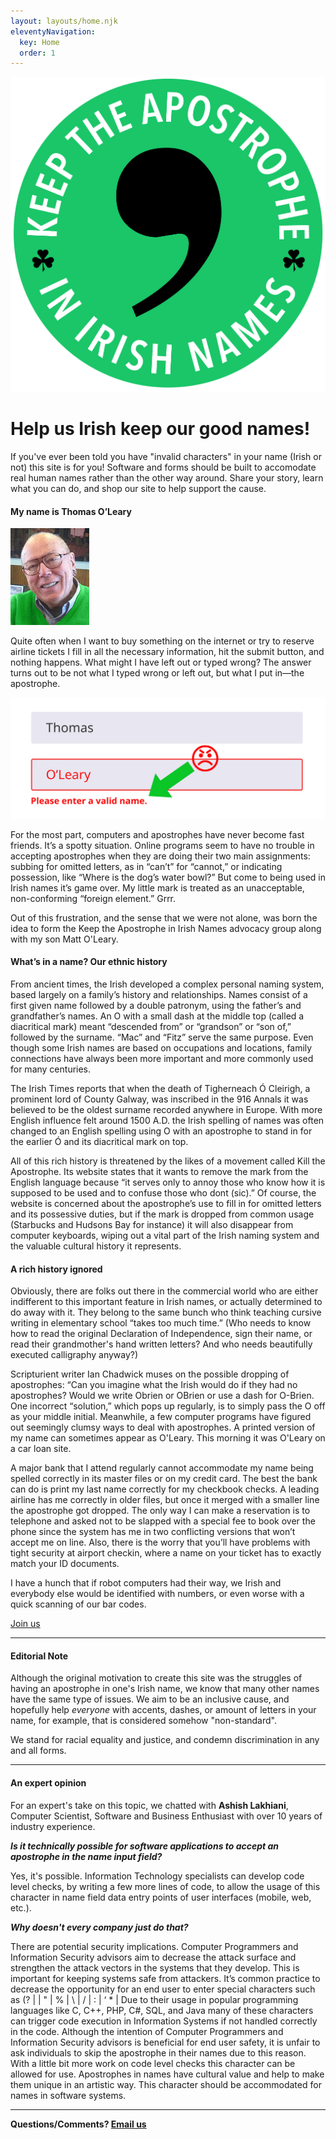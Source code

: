 ```yaml
---
layout: layouts/home.njk
eleventyNavigation:
  key: Home
  order: 1
---
```


<div class="logo">
<img class="biglogo" src="/img/logo.svg">
</div>
<!-- {% set maxPosts = collections.posts.length | min(3) %}
<h1>Latest {% if maxPosts == 1 %}Post{% else %}{{ maxPosts }} Posts{% endif %}</h1>
<button type="button" onclick="alert('Hello world!')">Click Me!</button>
{% set postslist = collections.posts | head(-3) %}
{% set postslistCounter = collections.posts | length %}
{% include "postslist.njk" %}
<p>More posts can be found in <a href="{{ '/posts/' | url }}">the archive</a>.</p> -->

<main>

<h1>Help us Irish keep our good names!</h1>
<p>If you've ever been told you have "invalid characters" in your name (Irish or not) this site is for you! Software and forms should be built to accomodate real human names rather than the other way around. Share your story, learn what you can do, and shop our site to help support the cause.</p>

#### My name is Thomas O’Leary

<img src="/img/tom-photo.jpg" class="left" alt="dad pic">

Quite often when I want to buy something on the internet or try to reserve airline tickets I fill in all the necessary information, hit the submit button, and nothing happens. What might I have left out or typed wrong? The answer turns out to be not what I typed wrong or left out, but what I put in—the apostrophe.

<img src="/img/bad-form.svg" alt="invalid name message with mad emoji" title="invalid-name">

For the most part, computers and apostrophes have never become fast friends. It’s a spotty situation. Online programs seem to have no trouble in accepting apostrophes when they are doing their two main assignments: subbing for omitted letters, as in “can’t” for “cannot,” or indicating possession, like “Where is the dog’s water bowl?” But come to being used in Irish names it’s game over. My little mark is treated as an unacceptable, non-conforming “foreign element.” Grrr.

Out of this frustration, and the sense that we were not alone, was born the idea to form the Keep the Apostrophe in Irish Names advocacy group along with my son Matt O'Leary.

#### What’s in a name? Our ethnic history
From ancient times, the Irish developed a complex personal naming system, based largely on a family’s history and relationships. Names consist of a first given name followed by a double patronym, using the father’s and grandfather’s names. An O with a small dash at the middle top (called a diacritical mark) meant “descended from” or “grandson” or “son of,” followed by the surname. “Mac” and “Fitz” serve the same purpose. Even though some Irish names are based on occupations and locations, family connections have always been more important and more commonly used for many centuries.

The Irish Times reports that when the death of Tigherneach Ó Cleirigh, a prominent lord of County Galway, was inscribed in the 916 Annals it was believed to be the oldest surname recorded anywhere in Europe. With more English influence felt around 1500 A.D. the Irish spelling of names was often changed to an English spelling using O with an apostrophe to stand in for the earlier Ó and its diacritical mark on top.

All of this rich history is threatened by the likes of a movement called Kill the Apostrophe. Its website states that it wants to remove the mark from the English language because “it serves only to annoy those who know how it is supposed to be used and to confuse those who dont (sic).” Of course, the website is concerned about the apostrophe’s use to fill in for omitted letters and its possessive duties, but if the mark is dropped from common usage (Starbucks and Hudsons Bay for instance) it will also disappear from computer keyboards, wiping out a vital part of the Irish naming system and the valuable cultural history it represents.

#### A rich history ignored
Obviously, there are folks out there in the commercial world who are either indifferent to this important feature in Irish names, or actually determined to do away with it. They belong to the same bunch who think teaching cursive writing in elementary school “takes too much time.” (Who needs to know how to read the original Declaration of Independence, sign their name, or read their grandmother's hand written letters? And who needs beautifully executed calligraphy anyway?)

Scripturient writer Ian Chadwick muses on the possible dropping of apostrophes: “Can you imagine what the Irish would do if they had no apostrophes? Would we write Obrien or OBrien or use a dash for O-Brien. One incorrect “solution,” which pops up regularly, is to simply pass the O off as your middle initial. Meanwhile, a few computer programs have figured out seemingly clumsy ways to deal with apostrophes. A printed version of my name can sometimes appear as O&#x27;Leary. This morning it was O&#039;Leary on a car loan site.

A major bank that I attend regularly cannot accommodate my name being spelled correctly in its master files or on my credit card. The best the bank can do is print my last name correctly for my checkbook checks. A leading airline has me correctly in older files, but once it merged with a smaller line the apostrophe got dropped. The only way I can make a reservation is to telephone and asked not to be slapped with a special fee to book over the phone since the system has me in two conflicting versions that won’t accept me on line. Also, there is the worry that you’ll have problems with tight security at airport checkin, where a name on your ticket has to exactly match your ID documents.

I have a hunch that if robot computers had their way, we Irish and everybody else would be identified with numbers, or even worse with a quick scanning of our bar codes.

[Join us](/join/)
___

#### Editorial Note
Although the original motivation to create this site was the struggles of having an apostrophe in one's Irish name, we know that many other names have the same type of issues. We aim to be an inclusive cause, and hopefully help _everyone_ with accents, dashes, or amount of letters in your name, for example, that is considered somehow "non-standard".

We stand for racial equality and justice, and condemn discrimination in any and all forms.

---

#### An expert opinion

For an expert's take on this topic, we chatted with **Ashish Lakhiani**, Computer Scientist, Software and Business Enthusiast with over 10 years of industry experience.

**_Is it technically possible for software applications to accept an apostrophe in the name input field?_**

Yes, it's possible. Information Technology specialists can develop code level checks, by writing a few more lines of code, to allow the usage of this character in name field data entry points of user interfaces (mobile, web, etc.).

**_Why doesn't every company just do that?_**

There are potential security implications. Computer Programmers and Information Security advisors aim to decrease the attack surface and strengthen the attack vectors in the systems that they develop. This is important for keeping systems safe from attackers. It’s common practice to decrease the opportunity for an end user to enter special characters such as (? | | " | % | \ | / | : | ‘ * | Due to their usage in popular programming languages like C, C++, PHP, C#, SQL, and Java many of these characters can trigger code execution in Information Systems if not handled correctly in the code. Although the intention of Computer Programmers and Information Security advisors is beneficial for end user safety, it is unfair to ask individuals to skip the apostrophe in their names due to this reason. With a little bit more work on code level checks this character can be allowed for use. Apostrophes in names have cultural value and help to make them unique in an artistic way. This character should be accommodated for names in software systems.

---

**Questions/Comments? [Email us](mailto:keeptheapostrophe@gmail.com)**

</main>